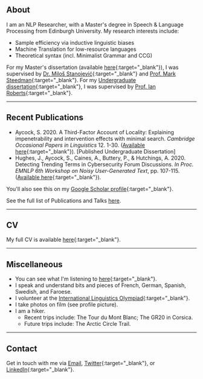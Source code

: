 ## About

I am an NLP Researcher, with a Master's degree in Speech & Language Processing from Edinburgh University. My research interests include:

- Sample efficiency via inductive linguistic biases
- Machine Translation for low-resource languages
- Theoretical syntax (incl. Minimalist Grammar and CCG)

For my Master's dissertation (available [here](https://sethjsa.github.io/SJSA_MSc_Dissertation.pdf){:target="_blank"}), I was supervised by [Dr. Miloš Stanojević](https://stanojevic.github.io){:target="_blank"} and [Prof. Mark Steedman](https://homepages.inf.ed.ac.uk/steedman/){:target="_blank"}. For my [Undergraduate dissertation](https://www.mmll.cam.ac.uk/files/copil_12_1_aycock.pdf){:target="_blank"}, I was supervised by [Prof. Ian Roberts](https://www.dow.cam.ac.uk/people/professor-ian-roberts){:target="_blank"}.

* * *

## Recent Publications

- Aycock, S. 2020.  A Third-Factor Account of Locality:  Explaining impenetrability and intervention effects with minimal search. _Cambridge Occasional Papers in Linguistics_ 12. 1-30.  ([Available here](https://www.mmll.cam.ac.uk/files/copil_12_1_aycock.pdf){:target="_blank"}).  [Published Undergraduate Dissertation]
- Hughes, J., Aycock, S., Caines, A., Buttery, P., & Hutchings, A.  2020.  Detecting Trending Terms in Cybersecurity Forum Discussions. _In Proc. EMNLP 6th Workshop on Noisy User-Generated Text_, pp.  107-115.  ([Available here](https://noisy-text.github.io/2020/pdf/2020.d200-1.15.pdf){:target="_blank"}).

You'll also see this on my [Google Scholar profile](https://scholar.google.com/citations?hl=en&user=R9VK010AAAAJ){:target="_blank"}.

See the full list of Publications and Talks [here](./publications.md).

* * *

## CV

My full CV is available [here](https://sethjsa.github.io/SJSA_CV_website.pdf){:target="_blank"}.

* * *

## Miscellaneous

- You can see what I'm listening to [here](https://last.fm/user/SetheryJ){:target="_blank"}.
- I speak and understand bits and pieces of French, German, Spanish, Swedish, and Faroese.
- I volunteer at the [International Linguistics Olympiad](https://ioling.org/){:target="_blank"}.
- I take photos on film (see profile picture).
- I am a hiker. 
  - Recent trips include: The Tour du Mont Blanc; The GR20 in Corsica.
  - Future trips include: The Arctic Circle Trail.

* * *

## Contact

Get in touch with me via [Email](mailto:seth%40manx%2enet), [Twitter](https://twitter.com/sethjsa){:target="_blank"}, or [LinkedIn](https://linkedin.com/in/sethjsa){:target="_blank"}.
